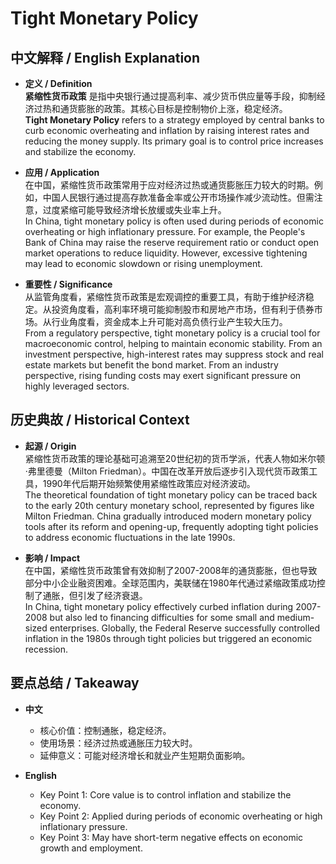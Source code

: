 # Tight Monetary Policy

## 中文解释 / English Explanation

* **定义 / Definition**  
  **紧缩性货币政策** 是指中央银行通过提高利率、减少货币供应量等手段，抑制经济过热和通货膨胀的政策。其核心目标是控制物价上涨，稳定经济。  
  **Tight Monetary Policy** refers to a strategy employed by central banks to curb economic overheating and inflation by raising interest rates and reducing the money supply. Its primary goal is to control price increases and stabilize the economy.

* **应用 / Application**  
  在中国，紧缩性货币政策常用于应对经济过热或通货膨胀压力较大的时期。例如，中国人民银行通过提高存款准备金率或公开市场操作减少流动性。但需注意，过度紧缩可能导致经济增长放缓或失业率上升。  
  In China, tight monetary policy is often used during periods of economic overheating or high inflationary pressure. For example, the People's Bank of China may raise the reserve requirement ratio or conduct open market operations to reduce liquidity. However, excessive tightening may lead to economic slowdown or rising unemployment.

* **重要性 / Significance**  
  从监管角度看，紧缩性货币政策是宏观调控的重要工具，有助于维护经济稳定。从投资角度看，高利率环境可能抑制股市和房地产市场，但有利于债券市场。从行业角度看，资金成本上升可能对高负债行业产生较大压力。  
  From a regulatory perspective, tight monetary policy is a crucial tool for macroeconomic control, helping to maintain economic stability. From an investment perspective, high-interest rates may suppress stock and real estate markets but benefit the bond market. From an industry perspective, rising funding costs may exert significant pressure on highly leveraged sectors.

## 历史典故 / Historical Context

* **起源 / Origin**  
  紧缩性货币政策的理论基础可追溯至20世纪初的货币学派，代表人物如米尔顿·弗里德曼（Milton Friedman）。中国在改革开放后逐步引入现代货币政策工具，1990年代后期开始频繁使用紧缩性政策应对经济波动。  
  The theoretical foundation of tight monetary policy can be traced back to the early 20th century monetary school, represented by figures like Milton Friedman. China gradually introduced modern monetary policy tools after its reform and opening-up, frequently adopting tight policies to address economic fluctuations in the late 1990s.

* **影响 / Impact**  
  在中国，紧缩性货币政策曾有效抑制了2007-2008年的通货膨胀，但也导致部分中小企业融资困难。全球范围内，美联储在1980年代通过紧缩政策成功控制了通胀，但引发了经济衰退。  
  In China, tight monetary policy effectively curbed inflation during 2007-2008 but also led to financing difficulties for some small and medium-sized enterprises. Globally, the Federal Reserve successfully controlled inflation in the 1980s through tight policies but triggered an economic recession.

## 要点总结 / Takeaway

* **中文**  
  - 核心价值：控制通胀，稳定经济。  
  - 使用场景：经济过热或通胀压力较大时。  
  - 延伸意义：可能对经济增长和就业产生短期负面影响。  

* **English**  
  - Key Point 1: Core value is to control inflation and stabilize the economy.  
  - Key Point 2: Applied during periods of economic overheating or high inflationary pressure.  
  - Key Point 3: May have short-term negative effects on economic growth and employment.